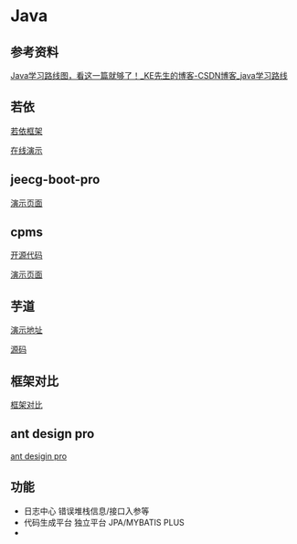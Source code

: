 # Java

## 参考资料

[Java学习路线图，看这一篇就够了！_KE先生的博客-CSDN博客_java学习路线](https://blog.csdn.net/weixin_51609730/article/details/126411253)

## 若依

[若依框架](http://www.ruoyi.vip/)

[在线演示](http://vue.ruoyi.vip/login?redirect=%2Findex)

## jeecg-boot-pro

[演示页面](http://boot.jeecg.org/dashboard/analysis)

## cpms

[开源代码](https://gitee.com/gldcty/cpms)

[演示页面](https://www.cpms.vip/wel/index)

## 芋道

[演示地址](http://dashboard.yudao.iocoder.cn/index)

[源码](https://gitee.com/zhijiantianya/ruoyi-vue-pro?_from=gitee_search)

## 框架对比

[框架对比](https://www.yuque.com/xiatian-bsgny/lm0ec1/wqf8mn#qam2)

## ant design pro

[ant desigin pro](https://pro.ant.design/zh-CN/)

## 功能

- 日志中心 错误堆栈信息/接口入参等
- 代码生成平台 独立平台 JPA/MYBATIS PLUS
- 
